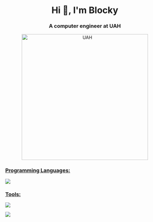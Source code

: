 <h1 align="center">Hi 👋, I'm Blocky</h1>
<h3 align="center">A computer engineer at UAH</h3>

<p align="center"> <a href="https://www.uah.es/en/estudios/estudios-oficiales/grados/Grado-en-Ingenieria-de-Computadores/" target="_blank" rel="noreferrer">
<img src="https://secuah.web.uah.es/2020/wp-content/uploads/2018/03/logo_uah.png" alt="UAH" width=400 />
</p>

<h3 align="left">Programming Languages:</h3>
<p align="left"> 
<img src="https://go-skill-icons.vercel.app/api/icons?i=py,java,r,assembly&perline=4">
</p>
<h3 align="left">Tools:</h3>
<p align="left"> 
<img src="https://go-skill-icons.vercel.app/api/icons?i=git,github,linux,ubuntu,pycharm,vscode,rstudioide&perline=10">
</p>

<img src="https://go-skill-icons.vercel.app/api/icons?i=git,github,linux,ubuntu,pycharm,vscode,rstudioide&perline=10">
